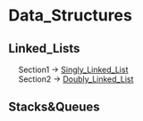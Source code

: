 # Data_Structures
<h2>Linked_Lists</h2>
  <p>
     &emsp; Section1 -> <a href="https://github.com/walterbishop67/Data_Structures/blob/main/Linked_Lists/SinglyLinkedList.java">Singly_Linked_List</a><br>
     &emsp; Section2 -> <a href="https://github.com/walterbishop67/Data_Structures/blob/main/Linked_Lists/DoublyLinkedList.java">Doubly_Linked_List</a><br>
  </p>
  <h2>Stacks&Queues</h2>

